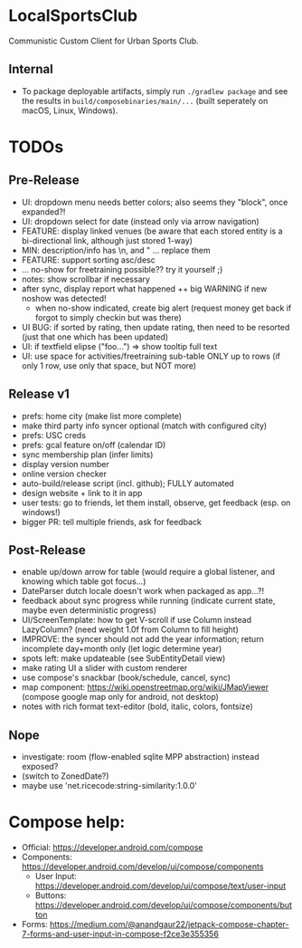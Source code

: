 # LocalSportsClub

Communistic Custom Client for Urban Sports Club.

## Internal

* To package deployable artifacts, simply run `./gradlew package` and see the results
  in `build/composebinaries/main/...` (built seperately on macOS, Linux, Windows).

# TODOs

## Pre-Release

* UI: dropdown menu needs better colors; also seems they "block", once expanded?!
* UI: dropdown select for date (instead only via arrow navigation)
* FEATURE: display linked venues (be aware that each stored entity is a bi-directional link, although just stored 1-way)
* MIN: description/info has \n, and \" ... replace them
* FEATURE: support sorting asc/desc
* ... no-show for freetraining possible?? try it yourself ;)
* notes: show scrollbar if necessary
* after sync, display report what happened ++ big WARNING if new noshow was detected!
    * when no-show indicated, create big alert (request money get back if forgot to simply checkin but was there)
* UI BUG: if sorted by rating, then update rating, then need to be resorted (just that one which has been updated)
* UI: if textfield elipse ("foo...") => show tooltip full text
* UI: use space for activities/freetraining sub-table ONLY up to rows (if only 1 row, use only that space, but NOT more)

## Release v1

* prefs: home city (make list more complete)
* make third party info syncer optional (match with configured city)
* prefs: USC creds
* prefs: gcal feature on/off (calendar ID)
* sync membership plan (infer limits)
* display version number
* online version checker
* auto-build/release script (incl. github); FULLY automated
* design website + link to it in app
* user tests: go to friends, let them install, observe, get feedback (esp. on windows!)
* bigger PR: tell multiple friends, ask for feedback

## Post-Release

* enable up/down arrow for table (would require a global listener, and knowing which table got focus...)
* DateParser dutch locale doesn't work when packaged as app...?!
* feedback about sync progress while running (indicate current state, maybe even deterministic progress)
* UI/ScreenTemplate: how to get V-scroll if use Column instead LazyColumn? (need weight 1.0f from Column to fill height)
* IMPROVE: the syncer should not add the year information; return incomplete day+month only (let logic determine year)
* spots left: make updateable (see SubEntityDetail view)
* make rating UI a slider with custom renderer
* use compose's snackbar (book/schedule, cancel, sync)
* map component: https://wiki.openstreetmap.org/wiki/JMapViewer (compose google map only for android, not desktop)
* notes with rich format text-editor (bold, italic, colors, fontsize)

## Nope

* investigate: room (flow-enabled sqlite MPP abstraction) instead exposed?
* (switch to ZonedDate?)
* maybe use 'net.ricecode:string-similarity:1.0.0'

# Compose help:

* Official: https://developer.android.com/compose
* Components: https://developer.android.com/develop/ui/compose/components
    * User Input: https://developer.android.com/develop/ui/compose/text/user-input
    * Buttons: https://developer.android.com/develop/ui/compose/components/button
* Forms: https://medium.com/@anandgaur22/jetpack-compose-chapter-7-forms-and-user-input-in-compose-f2ce3e355356
